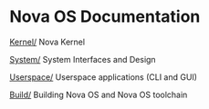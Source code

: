 # Nova OS Documentation

[Kernel/](Kernel/README.md) Nova Kernel

[System/](System/README.md) System Interfaces and Design

[Userspace/](Userspace/README.md) Userspace applications (CLI and GUI) 

[Build/](Build/README.md) Building Nova OS and Nova OS toolchain 
